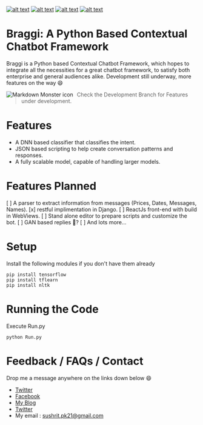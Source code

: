 <!-- Please don't remove this: Grab your social icons from https://github.com/carlsednaoui/gitsocial -->

<!-- display the social media buttons in your README -->

[![alt text][1.1]][1]
[![alt text][2.1]][2]
[![alt text][3.1]][3]
[![alt text][6.1]][6]


<!-- links to social media icons -->
<!-- no need to change these -->

<!-- icons with padding -->

[1.1]: http://i.imgur.com/tXSoThF.png (twitter icon with padding)
[2.1]: http://i.imgur.com/P3YfQoD.png (facebook icon with padding)
[3.1]: http://i.imgur.com/yCsTjba.png (google plus icon with padding)
[6.1]: http://i.imgur.com/0o48UoR.png (github icon with padding)

<!-- icons without padding -->

[1.2]: http://i.imgur.com/wWzX9uB.png (twitter icon without padding)
[2.2]: http://i.imgur.com/fep1WsG.png (facebook icon without padding)
[3.2]: http://i.imgur.com/VlgBKQ9.png (google plus icon without padding)
[6.2]: http://i.imgur.com/9I6NRUm.png (github icon without padding)


<!-- links to your social media accounts -->
<!-- update these accordingly -->

[1]: https://twitter.com/Sushrit_Lawliet
[2]: https://www.facebook.com/SushritLawliet/
[3]: https://sushritpasupuleti.blogspot.com
[6]: https://github.com/SushritPasupuleti

<!-- Please don't remove this: Grab your social icons from https://github.com/carlsednaoui/gitsocial -->
# Braggi: A Python Based Contextual Chatbot Framework
Braggi is a Python based Contextual Chatbot Framework, which hopes to integrate all the necessities for a great chatbot framework, to satisfy both enterprise and general audiences alike. Development still underway, more features on the way 😄

<img src="https://3.bp.blogspot.com/-v0h0i-rlvx4/WzszGk4g65I/AAAAAAAAXbg/9sG89XtNigIolOgUGVFxKsPzRUU5P-qvQCLcBGAs/s1600/Cover2.png"
     alt="Markdown Monster icon"
     style="float: left; margin-right: 10px;" />
     
> Check the Development Branch for Features under development.

# Features
* A DNN based classifier that classifies the intent.
* JSON based scripting to help create conversation patterns and responses.
* A fully scalable model, capable of handling larger models.

# Features Planned
[ ] A parser to extract information from messages (Prices, Dates, Messages, Names).
[x] restful implimentation in Django.
[ ] ReactJs front-end with build in WebViews.
[ ] Stand alone editor to prepare scripts and customize the bot.
[ ] GAN based replies 🤔?
[ ] And lots more...

# Setup
Install the following modules if you don't have them already
```shell
pip install tensorflow
pip install tflearn
pip install nltk
```

# Running the Code
Execute Run.py
```shell
python Run.py
```

# Feedback / FAQs / Contact
Drop me a message anywhere on the links down below 😄

* [Twitter](https://twitter.com/Sushrit_Lawliet)
* [Facebook](https://www.facebook.com/SushritLawliet/)
* [My Blog](https://sushritpasupuleti.blogspot.com)
* [Twitter](https://github.com/SushritPasupuleti)
* My email : [sushrit.pk21@gmail.com](mailto:sushrit.pk21@gmail.com)
